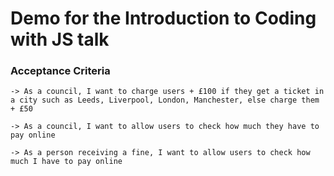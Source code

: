 # Demo for the Introduction to Coding with JS talk 

### Acceptance Criteria 
    -> As a council, I want to charge users + £100 if they get a ticket in a city such as Leeds, Liverpool, London, Manchester, else charge them + £50

    -> As a council, I want to allow users to check how much they have to pay online

    -> As a person receiving a fine, I want to allow users to check how much I have to pay online



